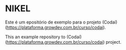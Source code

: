 # NIKEL

Este é um epositório de exemplo para o projeto (Codaí)(https://plataforma.growdev.com.br/curso/codai).

This an example repository to (Codaí)(https://plataforma.growdev.com.br/curso/codai) project.

